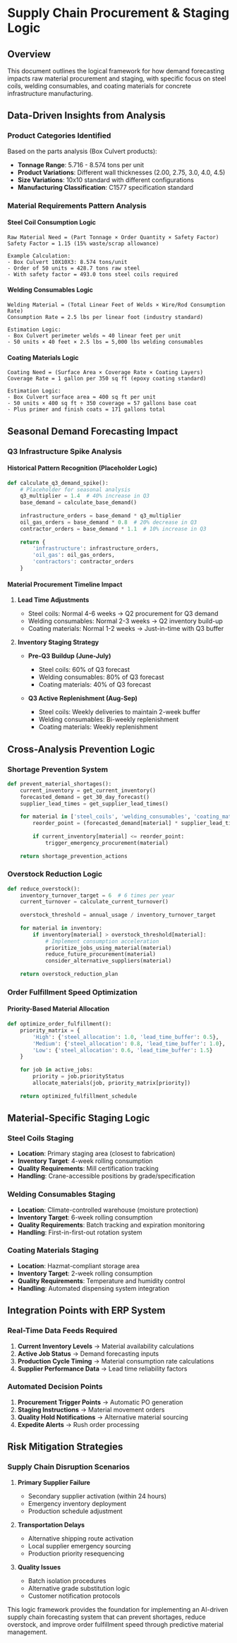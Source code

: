 # Supply Chain Procurement & Staging Logic

## Overview
This document outlines the logical framework for how demand forecasting impacts raw material procurement and staging, with specific focus on steel coils, welding consumables, and coating materials for concrete infrastructure manufacturing.

## Data-Driven Insights from Analysis

### Product Categories Identified
Based on the parts analysis (Box Culvert products):
- **Tonnage Range**: 5.716 - 8.574 tons per unit
- **Product Variations**: Different wall thicknesses (2.00, 2.75, 3.0, 4.0, 4.5)
- **Size Variations**: 10x10 standard with different configurations
- **Manufacturing Classification**: C1577 specification standard

### Material Requirements Pattern Analysis

#### Steel Coil Consumption Logic
```
Raw Material Need = (Part Tonnage × Order Quantity × Safety Factor)
Safety Factor = 1.15 (15% waste/scrap allowance)

Example Calculation:
- Box Culvert 10X10X3: 8.574 tons/unit
- Order of 50 units = 428.7 tons raw steel
- With safety factor = 493.0 tons steel coils required
```

#### Welding Consumables Logic
```
Welding Material = (Total Linear Feet of Welds × Wire/Rod Consumption Rate)
Consumption Rate = 2.5 lbs per linear foot (industry standard)

Estimation Logic:
- Box Culvert perimeter welds ≈ 40 linear feet per unit
- 50 units × 40 feet × 2.5 lbs = 5,000 lbs welding consumables
```

#### Coating Materials Logic
```
Coating Need = (Surface Area × Coverage Rate × Coating Layers)
Coverage Rate = 1 gallon per 350 sq ft (epoxy coating standard)

Estimation Logic:
- Box Culvert surface area ≈ 400 sq ft per unit
- 50 units × 400 sq ft ÷ 350 coverage = 57 gallons base coat
- Plus primer and finish coats = 171 gallons total
```

## Seasonal Demand Forecasting Impact

### Q3 Infrastructure Spike Analysis

#### Historical Pattern Recognition (Placeholder Logic)
```python
def calculate_q3_demand_spike():
    # Placeholder for seasonal analysis
    q3_multiplier = 1.4  # 40% increase in Q3
    base_demand = calculate_base_demand()
    
    infrastructure_orders = base_demand * q3_multiplier
    oil_gas_orders = base_demand * 0.8  # 20% decrease in Q3
    contractor_orders = base_demand * 1.1  # 10% increase in Q3
    
    return {
        'infrastructure': infrastructure_orders,
        'oil_gas': oil_gas_orders,
        'contractors': contractor_orders
    }
```

#### Material Procurement Timeline Impact
1. **Lead Time Adjustments**
   - Steel coils: Normal 4-6 weeks → Q2 procurement for Q3 demand
   - Welding consumables: Normal 2-3 weeks → Q2 inventory build-up
   - Coating materials: Normal 1-2 weeks → Just-in-time with Q3 buffer

2. **Inventory Staging Strategy**
   - **Pre-Q3 Buildup (June-July)**
     - Steel coils: 60% of Q3 forecast
     - Welding consumables: 80% of Q3 forecast
     - Coating materials: 40% of Q3 forecast
   
   - **Q3 Active Replenishment (Aug-Sep)**
     - Steel coils: Weekly deliveries to maintain 2-week buffer
     - Welding consumables: Bi-weekly replenishment
     - Coating materials: Weekly replenishment

## Cross-Analysis Prevention Logic

### Shortage Prevention System
```python
def prevent_material_shortages():
    current_inventory = get_current_inventory()
    forecasted_demand = get_30_day_forecast()
    supplier_lead_times = get_supplier_lead_times()
    
    for material in ['steel_coils', 'welding_consumables', 'coating_materials']:
        reorder_point = (forecasted_demand[material] * supplier_lead_times[material]) * 1.2
        
        if current_inventory[material] <= reorder_point:
            trigger_emergency_procurement(material)
            
    return shortage_prevention_actions
```

### Overstock Reduction Logic
```python
def reduce_overstock():
    inventory_turnover_target = 6  # 6 times per year
    current_turnover = calculate_current_turnover()
    
    overstock_threshold = annual_usage / inventory_turnover_target
    
    for material in inventory:
        if inventory[material] > overstock_threshold[material]:
            # Implement consumption acceleration
            prioritize_jobs_using_material(material)
            reduce_future_procurement(material)
            consider_alternative_suppliers(material)
            
    return overstock_reduction_plan
```

### Order Fulfillment Speed Optimization

#### Priority-Based Material Allocation
```python
def optimize_order_fulfillment():
    priority_matrix = {
        'High': {'steel_allocation': 1.0, 'lead_time_buffer': 0.5},
        'Medium': {'steel_allocation': 0.8, 'lead_time_buffer': 1.0},
        'Low': {'steel_allocation': 0.6, 'lead_time_buffer': 1.5}
    }
    
    for job in active_jobs:
        priority = job.priorityStatus
        allocate_materials(job, priority_matrix[priority])
        
    return optimized_fulfillment_schedule
```

## Material-Specific Staging Logic

### Steel Coils Staging
- **Location**: Primary staging area (closest to fabrication)
- **Inventory Target**: 4-week rolling consumption
- **Quality Requirements**: Mill certification tracking
- **Handling**: Crane-accessible positions by grade/specification

### Welding Consumables Staging  
- **Location**: Climate-controlled warehouse (moisture protection)
- **Inventory Target**: 6-week rolling consumption
- **Quality Requirements**: Batch tracking and expiration monitoring
- **Handling**: First-in-first-out rotation system

### Coating Materials Staging
- **Location**: Hazmat-compliant storage area
- **Inventory Target**: 2-week rolling consumption
- **Quality Requirements**: Temperature and humidity control
- **Handling**: Automated dispensing system integration

## Integration Points with ERP System

### Real-Time Data Feeds Required
1. **Current Inventory Levels** → Material availability calculations
2. **Active Job Status** → Demand forecasting inputs
3. **Production Cycle Timing** → Material consumption rate calculations
4. **Supplier Performance Data** → Lead time reliability factors

### Automated Decision Points
1. **Procurement Trigger Points** → Automatic PO generation
2. **Staging Instructions** → Material movement orders
3. **Quality Hold Notifications** → Alternative material sourcing
4. **Expedite Alerts** → Rush order processing

## Risk Mitigation Strategies

### Supply Chain Disruption Scenarios
1. **Primary Supplier Failure**
   - Secondary supplier activation (within 24 hours)
   - Emergency inventory deployment
   - Production schedule adjustment

2. **Transportation Delays**
   - Alternative shipping route activation
   - Local supplier emergency sourcing
   - Production priority resequencing

3. **Quality Issues**
   - Batch isolation procedures
   - Alternative grade substitution logic
   - Customer notification protocols

This logic framework provides the foundation for implementing an AI-driven supply chain forecasting system that can prevent shortages, reduce overstock, and improve order fulfillment speed through predictive material management.